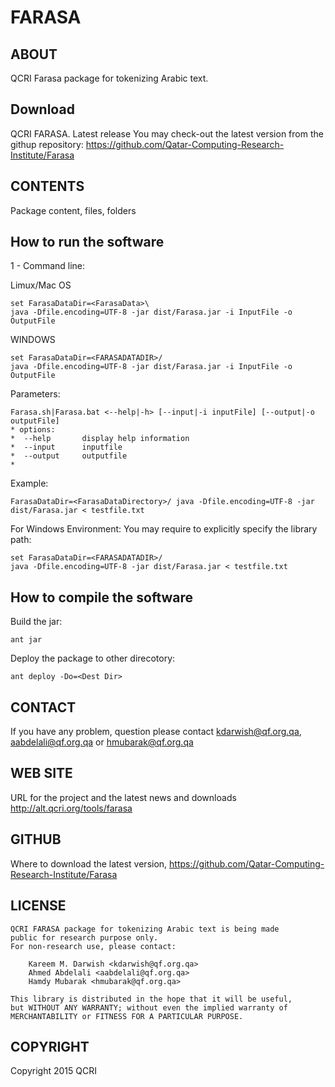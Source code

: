 FARASA
=============

ABOUT
--------------------------
QCRI Farasa package for tokenizing Arabic text.


Download
---------

QCRI FARASA. Latest release
You may check-out the latest version from the githup repository: https://github.com/Qatar-Computing-Research-Institute/Farasa
<!-- Data directory is not included. Download the data from http://alt.qcri.org/tools/farasaData.tgz 
-->


CONTENTS
--------------------------
Package content, files, folders

 
How to run the software
------------------------
1 - Command line:

Limux/Mac OS

	set FarasaDataDir=<FarasaData>\
	java -Dfile.encoding=UTF-8 -jar dist/Farasa.jar -i InputFile -o OutputFile

WINDOWS

	set FarasaDataDir=<FARASADATADIR>/
	java -Dfile.encoding=UTF-8 -jar dist/Farasa.jar -i InputFile -o OutputFile


Parameters:

	Farasa.sh|Farasa.bat <--help|-h> [--input|-i inputFile] [--output|-o outputFile]
	* options: 
 	*  --help		display help information
 	*  --input		inputfile
 	*  --output     outputfile
 	* 

Example:

	FarasaDataDir=<FarasaDataDirectory>/ java -Dfile.encoding=UTF-8 -jar dist/Farasa.jar < testfile.txt
	
For Windows Environment: You may require to explicitly specify the library path:

	set FarasaDataDir=<FARASADATADIR>/
	java -Dfile.encoding=UTF-8 -jar dist/Farasa.jar < testfile.txt


How to compile the software
----------------------------
Build the jar:
 
	ant jar
	
Deploy the package to other direcotory:

	ant deploy -Do=<Dest Dir>


CONTACT
--------------------------
If you have any problem, question please contact kdarwish@qf.org.qa, aabdelali@qf.org.qa or hmubarak@qf.org.qa

WEB SITE
---------------------------
URL for the project  and the latest news  and downloads
	http://alt.qcri.org/tools/farasa

GITHUB
---------------------------
Where to download the latest version, 
	https://github.com/Qatar-Computing-Research-Institute/Farasa


LICENSE
------------
    QCRI FARASA package for tokenizing Arabic text is being made 
    public for research purpose only. 
    For non-research use, please contact:
    
        Kareem M. Darwish <kdarwish@qf.org.qa>
        Ahmed Abdelali <aabdelali@qf.org.qa>
        Hamdy Mubarak <hmubarak@qf.org.qa>
    
    This library is distributed in the hope that it will be useful,
    but WITHOUT ANY WARRANTY; without even the implied warranty of
    MERCHANTABILITY or FITNESS FOR A PARTICULAR PURPOSE.  


COPYRIGHT
----------------------------
Copyright 2015 QCRI
